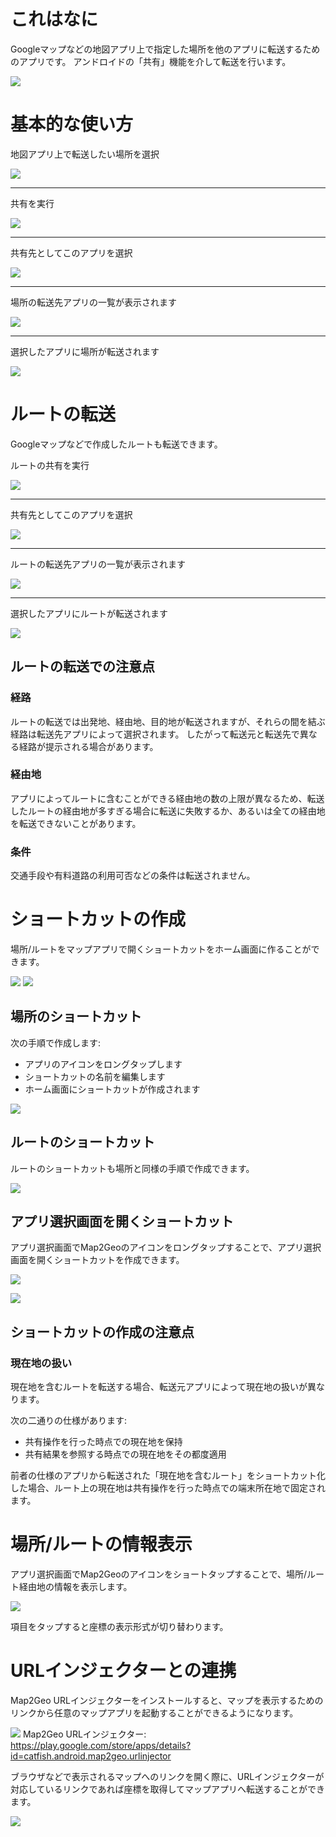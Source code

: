 # これはなに
Googleマップなどの地図アプリ上で指定した場所を他のアプリに転送するためのアプリです。
アンドロイドの「共有」機能を介して転送を行います。

![][whats]

# 基本的な使い方
地図アプリ上で転送したい場所を選択

![][basis01]

----

共有を実行

![][basis02]

----

共有先としてこのアプリを選択

![][basis03]

----

場所の転送先アプリの一覧が表示されます

![][basis04]

----

選択したアプリに場所が転送されます

![][basis05]

# ルートの転送
Googleマップなどで作成したルートも転送できます。

ルートの共有を実行

![][route01]

----

共有先としてこのアプリを選択

![][route02]

----

ルートの転送先アプリの一覧が表示されます

![][route03]

----

選択したアプリにルートが転送されます

![][route04]

## ルートの転送での注意点
### 経路
ルートの転送では出発地、経由地、目的地が転送されますが、それらの間を結ぶ経路は転送先アプリによって選択されます。
したがって転送元と転送先で異なる経路が提示される場合があります。

### 経由地
アプリによってルートに含むことができる経由地の数の上限が異なるため、転送したルートの経由地が多すぎる場合に転送に失敗するか、あるいは全ての経由地を転送できないことがあります。

### 条件
交通手段や有料道路の利用可否などの条件は転送されません。

# ショートカットの作成
場所/ルートをマップアプリで開くショートカットをホーム画面に作ることができます。

![][shortcut01] ![][shortcut02]

## 場所のショートカット
次の手順で作成します:
* アプリのアイコンをロングタップします
* ショートカットの名前を編集します
* ホーム画面にショートカットが作成されます

![][shortcut03]

## ルートのショートカット
ルートのショートカットも場所と同様の手順で作成できます。

![][shortcut04]

## アプリ選択画面を開くショートカット
アプリ選択画面でMap2Geoのアイコンをロングタップすることで、アプリ選択画面を開くショートカットを作成できます。

![][shortcut05]

![][shortcut06]

## ショートカットの作成の注意点
### 現在地の扱い
現在地を含むルートを転送する場合、転送元アプリによって現在地の扱いが異なります。

次の二通りの仕様があります:
* 共有操作を行った時点での現在地を保持
* 共有結果を参照する時点での現在地をその都度適用

前者の仕様のアプリから転送された「現在地を含むルート」をショートカット化した場合、ルート上の現在地は共有操作を行った時点での端末所在地で固定されます。

# 場所/ルートの情報表示
アプリ選択画面でMap2Geoのアイコンをショートタップすることで、場所/ルート経由地の情報を表示します。

![][placeinfo01]

項目をタップすると座標の表示形式が切り替わります。

# URLインジェクターとの連携
Map2Geo URLインジェクターをインストールすると、マップを表示するためのリンクから任意のマップアプリを起動することができるようになります。

![][icon_injector] Map2Geo URLインジェクター:
https://play.google.com/store/apps/details?id=catfish.android.map2geo.urlinjector

ブラウザなどで表示されるマップへのリンクを開く際に、URLインジェクターが対応しているリンクであれば座標を取得してマップアプリへ転送することができます。

![][injector01]


[icon]:images/ic_launcher.png
[icon_injector]:images/map2geo_urlinjector.png

[whats]:images/whats.png

[basis01]:images/basis01.png
[basis02]:images/basis02.png
[basis03]:images/basis03.png
[basis04]:images/basis04.png
[basis05]:images/basis05.png

[route01]:images/route01.png
[route02]:images/route02.png
[route03]:images/route03.png
[route04]:images/route04.png

[shortcut01]:images/shortcut01.png
[shortcut02]:images/shortcut02.png
[shortcut03]:images/shortcut03.png
[shortcut04]:images/shortcut04.png
[shortcut05]:images/shortcut05.png
[shortcut06]:images/shortcut06.png

[placeinfo01]:images/placeinfo01.png

[injector01]:images/injector01.png